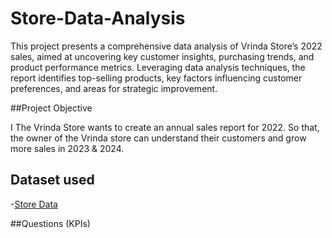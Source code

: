 # Store-Data-Analysis
This project presents a comprehensive data analysis of Vrinda Store’s 2022 sales, aimed at uncovering key customer insights, purchasing trends, and product performance metrics. Leveraging data analysis techniques, the report identifies top-selling products, key factors influencing customer preferences, and areas for strategic improvement.

##Project Objective

I The Vrinda Store wants to create an annual sales report for 2022. So that, the owner of the Vrinda store can understand their customers and grow more sales in 2023 & 2024.

## Dataset used

-<a href="Store-Data-Analysis.xlsx">Store Data</a>

##Questions (KPIs)

